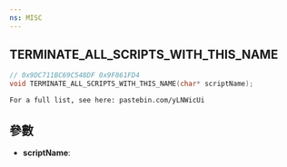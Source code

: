 ```yaml
---
ns: MISC
---
```

## TERMINATE_ALL_SCRIPTS_WITH_THIS_NAME

```c
// 0x9DC711BC69C548DF 0x9F861FD4
void TERMINATE_ALL_SCRIPTS_WITH_THIS_NAME(char* scriptName);
```

```
For a full list, see here: pastebin.com/yLNWicUi  
```

## 參數
* **scriptName**: 

